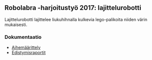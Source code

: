 ## Robolabra -harjoitustyö 2017: lajittelurobotti

Lajittelurobotti lajittelee liukuhihnalla kulkevia lego-palikoita niiden värin mukaisesti.

### Dokumentaatio
* [Aihemäärittely](dokumentaatio/aihemaarittely.md)
* [Edistymisraportit](dokumentaatio/edistymisraportit)